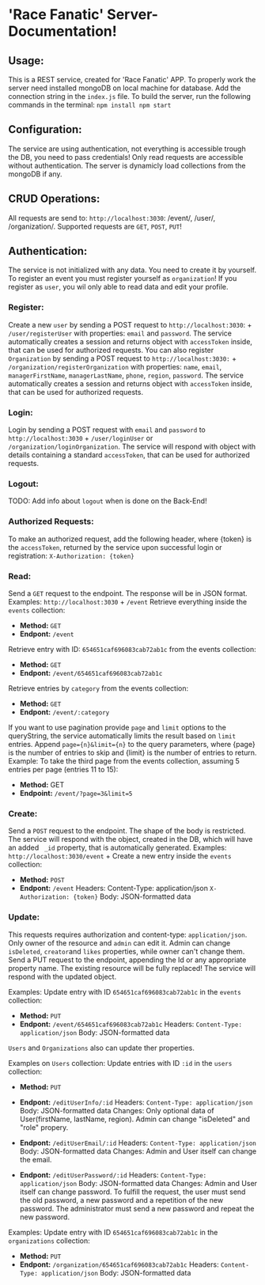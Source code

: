 # 'Race Fanatic' Server-Documentation!

## Usage:

This is a REST service, created for 'Race Fanatic' APP. To properly work the server need installed mongoDB on local machine for database. Add the connection string in the `index.js` file.
To build the server, run the following commands in the terminal:
`npm install
npm start`

## Configuration:

The service are using authentication, not everything is accessible trough the DB, you need to pass credentials! Only read requests are accessible without authentication. The server is dynamicly load collections from the mongoDB if any.

## CRUD Operations:

All requests are send to: `http://localhost:3030`: /event/, /user/, /organization/. Supported requests are `GET`, `POST`, `PUT`!

## Authentication:

The service is not initialized with any data. You need to create it by yourself. To register an event you must register yourself as `organization`! If you register as `user`, you wil only able to read data and edit your profile.

### Register:

Create a new `user` by sending a POST request to `http://localhost:3030`: + `/user/registerUser` with properties: `email` and `password`. The service automatically creates a session and returns object with `accessToken` inside, that can be used for authorized requests. You can also register `Organization` by sending a POST request to `http://localhost:3030:` + `/organization/registerOrganization` with properties: `name`, `email`, `managerFirstName`, `managerLastName`, `phone`, `region`, `password`. The service automatically creates a session and returns object with `accessToken` inside, that can be used for authorized requests.

### Login:

Login by sending a POST request with `email` and `password` to `http://localhost:3030` + `/user/loginUser` or `/organization/loginOrganization`. The service will respond with object with details containing a standard `accessToken`, that can be used for authorized requests.

### Logout:

TODO: Add info about `logout` when is done on the Back-End!

### Authorized Requests:

To make an authorized request, add the following header, where {token} is the `accessToken`, returned by the service upon successful login or registration: `X-Authorization: {token}`

### Read:

Send a `GET` request to the endpoint. The response will be in JSON format.
Examples: `http://localhost:3030` + `/event`
Retrieve everything inside the `events` collection:

-   **Method:** `GET`
-   **Endpont:** `/event`

Retrieve entry with ID: `654651caf696083cab72ab1c` from the events collection:

-   **Method:** `GET`
-   **Endpont:** `/event/654651caf696083cab72ab1c`

Retrieve entries by `category` from the events collection:

-   **Method:** `GET`
-   **Endpont:** `/event/:category`

If you want to use pagination provide `page` and `limit` options to the queryString, the service automatically limits the result based on `limit` entries.
Append `page={n}&limit={n}` to the query parameters, where {page} is the number of entries to skip and {limit} is the number of entries to return.
Example: To take the third page from the events collection, assuming 5 entries per page (entries 11 to 15):

-   **Method:** GET
-   **Endpoint:** `/event/?page=3&limit=5`

### Create:

Send a `POST` request to the endpoint. The shape of the body is restricted. The service will respond with the object, created in the DB, which will have an added ` _id` property, that is automatically generated.
Examples: `http://localhost:3030/event` +
Create a new entry inside the `events` collection:

-   **Method:** `POST`
-   **Endpont:** `/event`
    Headers: Content-Type: application/json
    `X-Authorization: {token}`
    Body: JSON-formatted data

### Update:

This requests requires authorization and content-type: `application/json`. Only owner of the resource and `admin` can edit it. Admin can change `isDeleted`, `creator`and `likes` properties, while owner can't change them.
Send a PUT request to the endpoint, appending the Id or any appropriate property name. The existing resource will be fully replaced! The service will respond with the updated object.

Examples:
Update entry with ID `654651caf696083cab72ab1c` in the `events` collection:

-   **Method:** `PUT`
-   **Endpont:** `/event/654651caf696083cab72ab1c`
    Headers: `Content-Type: application/json`
    Body: JSON-formatted data

`Users` and `Organizations` also can update ther properties.

Examples on `Users` collection:
Update entries with ID `:id` in the `users` collection:

-   **Method:** `PUT`

-   **Endpont:** `/editUserInfo/:id`
    Headers: `Content-Type: application/json`
    Body: JSON-formatted data
    Changes: Only optional data of User(firstName, lastName, region). Admin can change "isDeleted" and "role" propery.

-   **Endpont:** `/editUserEmail/:id`
    Headers: `Content-Type: application/json`
    Body: JSON-formatted data
    Changes: Admin and User itself can change the email.

-   **Endpont:** `/editUserPassword/:id`
    Headers: `Content-Type: application/json`
    Body: JSON-formatted data
    Changes: Admin and User itself can change password.
    To fulfill the request, the user must send the old password, a new password and a repetition of the new password. The administrator must send a new password and repeat the new password.

Examples:
Update entry with ID `654651caf696083cab72ab1c` in the `organizations` collection:

-   **Method:** `PUT`
-   **Endpont:** `/organization/654651caf696083cab72ab1c`
    Headers: `Content-Type: application/json`
    Body: JSON-formatted data
